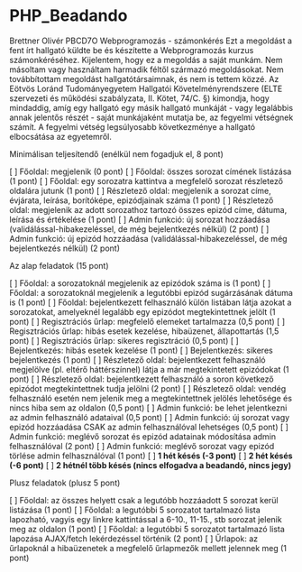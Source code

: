 # PHP_Beadando

Brettner Olivér
PBCD7O 
Webprogramozás - számonkérés
Ezt a megoldást a fent írt hallgató küldte be és készítette a Webprogramozás kurzus számonkéréséhez.
Kijelentem, hogy ez a megoldás a saját munkám. Nem másoltam vagy használtam harmadik féltől 
származó megoldásokat. Nem továbbítottam megoldást hallgatótársaimnak, és nem is tettem közzé. 
Az Eötvös Loránd Tudományegyetem Hallgatói Követelményrendszere 
(ELTE szervezeti és működési szabályzata, II. Kötet, 74/C. §) kimondja, hogy mindaddig, 
amíg egy hallgató egy másik hallgató munkáját - vagy legalábbis annak jelentős részét - 
saját munkájaként mutatja be, az fegyelmi vétségnek számít. 
A fegyelmi vétség legsúlyosabb következménye a hallgató elbocsátása az egyetemről.

Minimálisan teljesítendő (enélkül nem fogadjuk el, 8 pont)

[ ] Főoldal: megjelenik (0 pont)
[ ] Főoldal: összes sorozat címének listázása (1 pont)
[ ] Főoldal: egy sorozatra kattintva a megfelelő sorozat részletező oldalára jutunk (1 pont)
[ ] Részletező oldal: megjelenik a sorozat címe, évjárata, leírása, borítóképe, epizódjainak száma (1 pont)
[ ] Részletező oldal: megjelenik az adott sorozathoz tartozó összes epizód címe, dátuma, leírása és értékelése (1 pont)
[ ] Admin funkció: új sorozat hozzáadása (validálással-hibakezeléssel, de még bejelentkezés nélkül) (2 pont)
[ ] Admin funkció: új epizód hozzáadása (validálással-hibakezeléssel, de még bejelentkezés nélkül) (2 pont)

Az alap feladatok (15 pont)

[ ] Főoldal: a sorozatoknál megjelenik az epizódok száma is (1 pont)
[ ] Főoldal: a sorozatoknál megjelenik a legutóbbi epizód sugárzásának dátuma is (1 pont)
[ ] Főoldal: bejelentkezett felhasználó külön listában látja azokat a sorozatokat, amelyeknél legalább egy epizódot megtekintettnek jelölt (1 pont)
[ ] Regisztrációs űrlap: megfelelő elemeket tartalmazza (0,5 pont)
[ ] Regisztrációs űrlap: hibás esetek kezelése, hibaüzenet, állapottartás (1,5 pont)
[ ] Regisztrációs űrlap: sikeres regisztráció (0,5 pont)
[ ] Bejelentkezés: hibás esetek kezelése (1 pont)
[ ] Bejelentkezés: sikeres bejelentkezés (1 pont)
[ ] Részletező oldal: bejelentkezett felhasználó megjelölve (pl. eltérő háttérszínnel) látja a már megtekintetett epizódokat (1 pont)
[ ] Részletező oldal: bejelentkezett felhasználó a soron következő epizódot megtekintettnek tudja jelölni (2 pont)
[ ] Részletező oldal: vendég felhasználó esetén nem jelenik meg a megtekintettnek jelölés lehetősége és nincs hiba sem az oldalon (0,5 pont)
[ ] Admin funkció: be lehet jelentkezni az admin felhasználó adataival (0,5 pont)
[ ] Admin funkció: új sorozat vagy epizód hozzáadása CSAK az admin felhasználóval lehetséges (0,5 pont)
[ ] Admin funkció: meglévő sorozat és epizód adatainak módosítása admin felhasználóval (2 pont)
[ ] Admin funkció: meglévő sorozat vagy epizód törlése admin felhasználóval (1 pont)
[ ] **1 hét késés (-3 pont)**
[ ] **2 hét késés (-6 pont)**
[ ] **2 hétnél több késés (nincs elfogadva a beadandó, nincs jegy)**

Plusz feladatok (plusz 5 pont)

[ ] Főoldal: az összes helyett csak a legutóbb hozzáadott 5 sorozat kerül listázása (1 pont)
[ ] Főoldal: a legutóbbi 5 sorozatot tartalmazó lista lapozható, vagyis egy linkre kattintással a 6-10., 11-15., stb sorozat jelenik meg az oldalon (1 pont)
[ ] Főoldal: a legutóbbi 5 sorozatot tartalmazó lista lapozása AJAX/fetch lekérdezéssel történik (2 pont)
[ ] Űrlapok: az űrlapoknál a hibaüzenetek a megfelelő űrlapmezők mellett jelennek meg (1 pont)